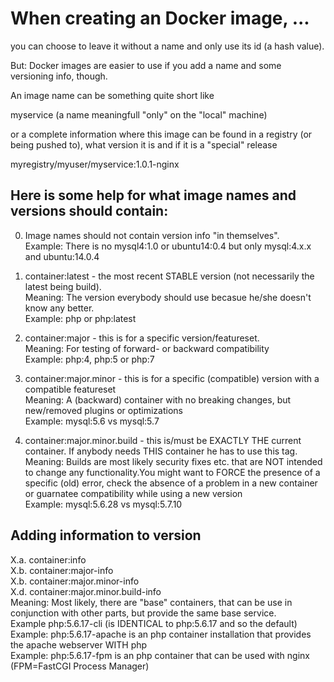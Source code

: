 # When creating an Docker image, ...

you can choose to leave it without a name and only use its id (a hash value).

But: Docker images are easier to use if you add a name and some versioning info, though.

An image name can be something quite short like

  myservice (a name meaningfull "only" on the "local" machine)
  
or a complete information where this image can be found in a registry (or being pushed to), 
what version it is and if it is a "special" release

myregistry/myuser/myservice:1.0.1-nginx

## Here is some help for what image names and versions should contain:

0. Image names should not contain version info "in themselves".  
  Example: There is no mysql4:1.0 or ubuntu14:0.4 but only mysql:4.x.x and ubuntu:14.0.4
  
1. container:latest - the most recent STABLE version (not necessarily the latest being build).  
  Meaning: The version everybody should use becasue he/she doesn't know any better.  
  Example: php or php:latest
  
2. container:major - this is for a specific version/featureset.  
  Meaning: For testing of forward- or backward compatibility  
  Example: php:4, php:5 or php:7  
  
3. container:major.minor - this is for a specific (compatible) version with a compatible featureset  
  Meaning: A (backward) container with no breaking changes, but new/removed plugins or optimizations  
  Example: mysql:5.6 vs mysql:5.7
  
4. container:major.minor.build - this is/must be EXACTLY THE current container. If anybody needs THIS container he has to use this tag.  
  Meaning: Builds are most likely security fixes etc. that are NOT intended to change any functionality.You might want to FORCE the presence of a specific (old) error, check the absence of a problem in a new container or guarnatee compatibility while using a new version  
  Example: mysql:5.6.28 vs mysql:5.7.10  
  
## Adding information to version

X.a. container:info  
X.b. container:major-info  
X.b. container:major.minor-info  
X.d. container:major.minor.build-info  
  Meaning: Most likely, there are "base" containers, that can be use in conjunction with other parts, but provide the same base service.  
  Example php:5.6.17-cli (is IDENTICAL to php:5.6.17 and so the default)  
  Example: php:5.6.17-apache is an php container installation that provides the apache webserver WITH php  
  Example: php:5.6.17-fpm is an php container that can be used with nginx (FPM=FastCGI Process Manager)
